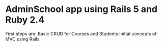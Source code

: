 # AdminSchool app using Rails 5 and Ruby 2.4

First steps are: Basic CRUD for Courses and Students
Initial concepts of MVC using Rails

